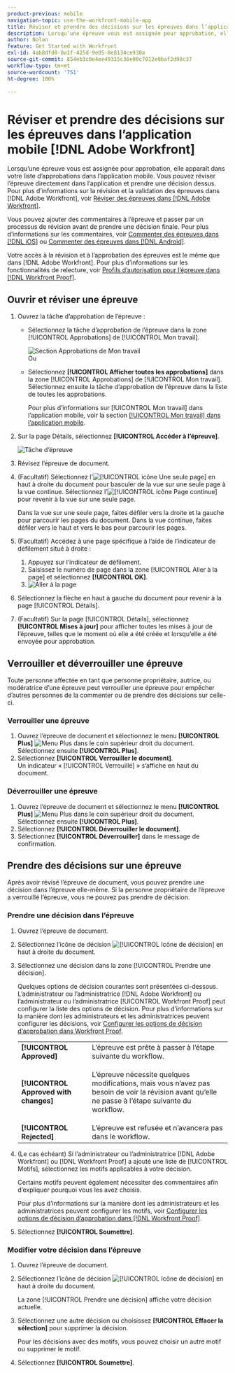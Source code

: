 ```yaml
---
product-previous: mobile
navigation-topic: use-the-workfront-mobile-app
title: Réviser et prendre des décisions sur les épreuves dans l’application mobile  [!DNL Adobe Workfront]
description: Lorsqu’une épreuve vous est assignée pour approbation, elle apparaît dans votre liste d’approbations dans l’application mobile. Vous pouvez réviser l’épreuve directement dans l’application et prendre une décision dessus.
author: Nolan
feature: Get Started with Workfront
exl-id: 4ab8dfd0-0a1f-425d-9e05-8e8134ce930a
source-git-commit: 854eb3c0e4ee49315c36e00c7012e0baf2d98c37
workflow-type: tm+mt
source-wordcount: '751'
ht-degree: 100%

---
```


# Réviser et prendre des décisions sur les épreuves dans l’application mobile [!DNL Adobe Workfront]

Lorsqu’une épreuve vous est assignée pour approbation, elle apparaît dans votre liste d’approbations dans l’application mobile. Vous pouvez réviser l’épreuve directement dans l’application et prendre une décision dessus. Pour plus d’informations sur la révision et la validation des épreuves dans [!DNL Adobe Workfront], voir [Réviser des épreuves dans  [!DNL Adobe Workfront]](../../../review-and-approve-work/proofing/reviewing-proofs-within-workfront/review-proofs-in-wf.md).

Vous pouvez ajouter des commentaires à l’épreuve et passer par un processus de révision avant de prendre une décision finale. Pour plus d’informations sur les commentaires, voir [Commenter des épreuves dans  [!DNL iOS]](../../../workfront-basics/mobile-apps/using-the-workfront-mobile-app/comment-on-proofs-ios.md) ou [Commenter des épreuves dans  [!DNL Android]](../../../workfront-basics/mobile-apps/using-the-workfront-mobile-app/comment-on-proofs-android.md).

Votre accès à la révision et à l’approbation des épreuves est le même que dans [!DNL Adobe Workfront]. Pour plus d’informations sur les fonctionnalités de relecture, voir [Profils d’autorisation pour l’épreuve dans  [!DNL Workfront Proof]](../../../workfront-proof/wp-acct-admin/account-settings/proof-perm-profiles-in-wp.md).

## Ouvrir et réviser une épreuve

1. Ouvrez la tâche d’approbation de l’épreuve :

   * Sélectionnez la tâche d’approbation de l’épreuve dans la zone [!UICONTROL Approbations] de [!UICONTROL Mon travail].

     ![Section Approbations de Mon travail](assets/mobile-mywork-approvals-338x482.png)\
      Ou

   * Sélectionnez **[!UICONTROL Afficher toutes les approbations]** dans la zone [!UICONTROL Approbations] de [!UICONTROL Mon travail]. Sélectionnez ensuite la tâche d’approbation de l’épreuve dans la liste de toutes les approbations.

     Pour plus d’informations sur [!UICONTROL Mon travail] dans l’application mobile, voir la section [[!UICONTROL Mon travail] dans l’application mobile](../../../workfront-basics/mobile-apps/using-the-workfront-mobile-app/my-work-section-mobile.md).

1. Sur la page Détails, sélectionnez **[!UICONTROL Accéder à l’épreuve]**.

   ![Tâche d’épreuve](assets/mobile-prooftask1-338x516.png)

1. Révisez l’épreuve de document.
1. (Facultatif) Sélectionnez l’![[!UICONTROL icône Une seule page]](assets/mobile-proofpagingicon1-25x36.png) en haut à droite du document pour basculer de la vue sur une seule page à la vue continue. Sélectionnez l’![[!UICONTROL icône Page continue]](assets/mobile-proofpagingicon2-25x25.png) pour revenir à la vue sur une seule page.

   Dans la vue sur une seule page, faites défiler vers la droite et la gauche pour parcourir les pages du document. Dans la vue continue, faites défiler vers le haut et vers le bas pour parcourir les pages.

1. (Facultatif) Accédez à une page spécifique à l’aide de l’indicateur de défilement situé à droite :

   1. Appuyez sur l’indicateur de défilement.
   1. Saisissez le numéro de page dans la zone [!UICONTROL Aller à la page] et sélectionnez **[!UICONTROL OK]**.
   1. ![Aller à la page](assets/mobile-gotopage-350x224.png)

1. Sélectionnez la flèche en haut à gauche du document pour revenir à la page [!UICONTROL Détails].
1. (Facultatif) Sur la page [!UICONTROL Détails], sélectionnez **[!UICONTROL Mises à jour]** pour afficher toutes les mises à jour de l’épreuve, telles que le moment où elle a été créée et lorsqu’elle a été envoyée pour approbation.

## Verrouiller et déverrouiller une épreuve

Toute personne affectée en tant que personne propriétaire, autrice, ou modératrice d’une épreuve peut verrouiller une épreuve pour empêcher d’autres personnes de la commenter ou de prendre des décisions sur celle-ci.

### Verrouiller une épreuve

1. Ouvrez l’épreuve de document et sélectionnez le menu **[!UICONTROL Plus]** ![Menu Plus](assets/mobile-verticalmoremenu-20x33.png) dans le coin supérieur droit du document. Sélectionnez ensuite **[!UICONTROL Plus]**.
1. Sélectionnez **[!UICONTROL Verrouiller le document]**.\
   Un indicateur « [!UICONTROL Verrouillé] » s’affiche en haut du document.

### Déverrouiller une épreuve

1. Ouvrez l’épreuve de document et sélectionnez le menu **[!UICONTROL Plus]** ![Menu Plus](assets/mobile-verticalmoremenu-20x33.png) dans le coin supérieur droit du document. Sélectionnez ensuite **[!UICONTROL Plus]**.
1. Sélectionnez **[!UICONTROL Déverrouiller le document]**.
1. Sélectionnez **[!UICONTROL Déverrouiller]** dans le message de confirmation.

## Prendre des décisions sur une épreuve

Après avoir révisé l’épreuve de document, vous pouvez prendre une décision dans l’épreuve elle-même. Si la personne propriétaire de l’épreuve a verrouillé l’épreuve, vous ne pouvez pas prendre de décision.

### Prendre une décision dans l’épreuve

1. Ouvrez l’épreuve de document.
1. Sélectionnez l’icône de décision ![[!UICONTROL Icône de décision] ](assets/mobile-proofcheckmarkdecisionicon-30x30.png) en haut à droite du document.
1. Sélectionnez une décision dans la zone [!UICONTROL Prendre une décision].

   Quelques options de décision courantes sont présentées ci-dessous. L’administrateur ou l’administratrice [!DNL Adobe Workfront] ou l’administrateur ou l’administratrice [!UICONTROL Workfront Proof] peut configurer la liste des options de décision. Pour plus d’informations sur la manière dont les administrateurs et les administratrices peuvent configurer les décisions, voir [Configurer les options de décision d’approbation dans Workfront Proof](../../../workfront-proof/wp-acct-admin/account-settings/configure-approval-decision-in-wp.md).

   <table style="table-layout:auto"> 
    <col> 
    <col> 
    <tbody> 
     <tr> 
      <td role="rowheader"><strong>[!UICONTROL Approved]</strong></td> 
      <td>L’épreuve est prête à passer à l’étape suivante du workflow.</td> 
     </tr> 
     <tr> 
      <td role="rowheader"><strong>[!UICONTROL Approved with changes]</strong></td> 
      <td> <p>L’épreuve nécessite quelques modifications, mais vous n’avez pas besoin de voir la révision avant qu’elle ne passe à l’étape suivante du workflow.</p> </td> 
     </tr> 
     <tr> 
      <td role="rowheader"><strong>[!UICONTROL Rejected]</strong></td> 
      <td>L’épreuve est refusée et n’avancera pas dans le workflow.</td> 
     </tr> 
    </tbody> 
   </table>

1. (Le cas échéant) Si l’administrateur ou l’administratrice [!DNL Adobe Workfront] ou [!DNL Workfront Proof] a ajouté une liste de [!UICONTROL Motifs], sélectionnez les motifs applicables à votre décision.

   Certains motifs peuvent également nécessiter des commentaires afin d’expliquer pourquoi vous les avez choisis.

   Pour plus d’informations sur la manière dont les administrateurs et les administratrices peuvent configurer les motifs, voir [Configurer les options de décision d’approbation dans  [!DNL Workfront Proof]](../../../workfront-proof/wp-acct-admin/account-settings/configure-approval-decision-in-wp.md).

1. Sélectionnez **[!UICONTROL Soumettre]**.

### Modifier votre décision dans l’épreuve

1. Ouvrez l’épreuve de document.
1. Sélectionnez l’icône de décision ![[!UICONTROL Icône de décision] ](assets/mobile-proofcheckmarkdecisionicon-30x30.png) en haut à droite du document.

   La zone [!UICONTROL Prendre une décision] affiche votre décision actuelle.

1. Sélectionnez une autre décision ou choisissez **[!UICONTROL Effacer la sélection]** pour supprimer la décision.

   Pour les décisions avec des motifs, vous pouvez choisir un autre motif ou supprimer le motif.

1. Sélectionnez **[!UICONTROL Soumettre]**.

